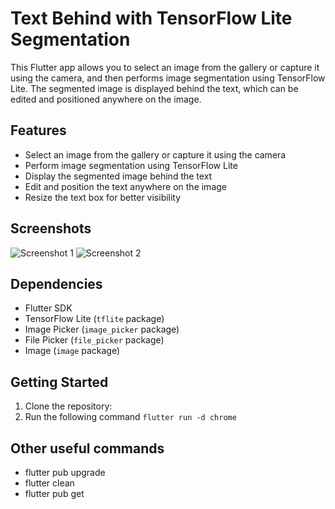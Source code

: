 
# Text Behind with TensorFlow Lite Segmentation

This Flutter app allows you to select an image from the gallery or capture it using the camera, and then performs image segmentation using TensorFlow Lite. The segmented image is displayed behind the text, which can be edited and positioned anywhere on the image.

## Features

- Select an image from the gallery or capture it using the camera
- Perform image segmentation using TensorFlow Lite
- Display the segmented image behind the text
- Edit and position the text anywhere on the image
- Resize the text box for better visibility

## Screenshots

![Screenshot 1](screenshots/screenshot1.png)
![Screenshot 2](screenshots/screenshot2.png)

## Dependencies

- Flutter SDK
- TensorFlow Lite (`tflite` package)
- Image Picker (`image_picker` package)
- File Picker (`file_picker` package)
- Image (`image` package)

## Getting Started

1. Clone the repository:
2. Run the following command  `flutter run -d chrome`

## Other useful commands

- flutter pub upgrade
- flutter clean
- flutter pub get
